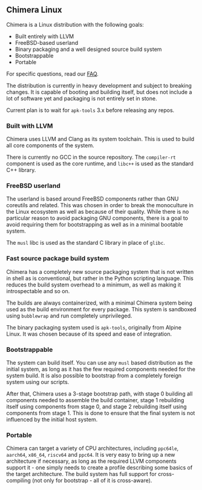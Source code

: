 ## Chimera Linux

Chimera is a Linux distribution with the following goals:

- Built entirely with LLVM
- FreeBSD-based userland
- Binary packaging and a well designed source build system
- Bootstrappable
- Portable

For specific questions, read our [FAQ](./faq.html).

The distribution is currently in heavy development and subject to
breaking changes. It is capable of booting and building itself, but
does not include a lot of software yet and packaging is not entirely
set in stone.

Current plan is to wait for `apk-tools` 3.x before releasing any repos.

### Built with LLVM

Chimera uses LLVM and Clang as its system toolchain. This is used to
build all core components of the system.

There is currently no GCC in the source repository. The `compiler-rt`
component is used as the core runtime, and `libc++` is used as the
standard C++ library.

### FreeBSD userland

The userland is based around FreeBSD components rather than GNU coreutils
and related. This was chosen in order to break the monoculture in the
Linux ecosystem as well as because of their quality. While there is no
particular reason to avoid packaging GNU components, there is a goal to
avoid requiring them for bootstrapping as well as in a minimal bootable
system.

The `musl` libc is used as the standard C library in place of `glibc`.

### Fast source package build system

Chimera has a completely new source packaging system that is not written
in shell as is conventional, but rather in the Python scripting language.
This reduces the build system overhead to a minimum, as well as making
it introspectable and so on.

The builds are always containerized, with a minimal Chimera system being
used as the build environment for every package. This system is sandboxed
using `bubblewrap` and run completely unprivileged.

The binary packaging system used is `apk-tools`, originally from Alpine
Linux. It was chosen because of its speed and ease of integration.

### Bootstrappable

The system can build itself. You can use any `musl` based distribution
as the initial system, as long as it has the few required components
needed for the system build. It is also possible to bootstrap from a
completely foreign system using our scripts.

After that, Chimera uses a 3-stage bootstrap path, with stage 0 building
all components needed to assemble the build container, stage 1 rebuilding
itself using components from stage 0, and stage 2 rebuilding itself using
components from stage 1. This is done to ensure that the final system is
not influenced by the initial host system.

### Portable

Chimera can target a variety of CPU architectures, including `ppc64le`,
`aarch64`, `x86_64`, `riscv64` and `ppc64`. It is very easy to bring up
a new architecture if necessary, as long as the required LLVM components
support it - one simply needs to create a profile describing some basics
of the target architecture. The build system has full support for
cross-compiling (not only for bootstrap - all of it is cross-aware).
